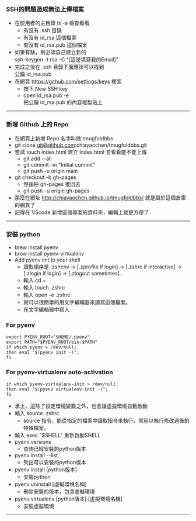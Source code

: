 ### SSH的問題造成無法上傳檔案
- 在使用者的主目錄 ls -a 檢查看看
    - 有沒有 .ssh 目錄
    - 有沒有 id_rsa 這個檔案
    - 有沒有 id_rsa.pub 這個檔案
- 如果有缺，則必須自己建立新的  
  ssh-keygen -t rsa -C "[這邊填寫我的Email]"
- 完成之後在 .ssh 目錄下面應該可以找到  
  公鑰 id_rsa.pub
- 在網頁 https://github.com/settings/keys 裡面
    - 按下 New SSH key
    - open id_rsa.pub -e  
      把公鑰 id_rsa.pub 的內容複製貼上

----

### 新增 Github 上的 Repo
- 在網頁上新增 Repo 名字叫做 tmugfoldbbs
- git clone git@github.com:chiayaochen/tmugfoldbbs.git
- 嘗試 touch index.html 建立 index.html 並看看能不能上傳
    - git add --all
    - git commit -m "Initial commit"
    - git push -u origin main
- git checkout -b gh-pages
    - 然後把 gh-pages 推回去
    - git push -u origin gh-pages
- 那麼在網址 http://chiayaochen.github.io/tmugfoldbbs/ 就是屬於這個倉庫的網頁了
- 記得在 VScode 新增這個專案的資料夾，編輯上就更方便了

----

### 安裝 python
- brew install pyenv
- brew install pyenv-virtualenv
- Add pyenv init to your shell
    - 讀取順序是 .zshenv → [.zprofile if login] → [.zshrc if interactive] → [.zlogin if login] → [.zlogout sometimes].
    - 輸入 cd ~
    - 輸入 touch .zshrc
    - 輸入 open -e .zshrc
    - 就可以很簡單的用文字編輯器來讀寫這個檔案。
    - 在文字編輯器中寫入

### For pyenv
```
export PYENV_ROOT="$HOME/.pyenv"
export PATH="$PYENV_ROOT/bin:$PATH"
if which pyenv > /dev/null;
then eval "$(pyenv init -)";
fi
```

### For pyenv-virtualenv auto-activation
```
if which pyenv-virtualenv-init > /dev/null;
then eval "$(pyenv virtualenv-init -)";
fi
```
- 承上，這除了設定環境變數之外，也會讓虛擬環境自動啟動
- 輸入 source .zshrc
    - source 指令，能從指定的檔案中讀取指令來執行，常用以執行修改過後的特殊檔案。
- 輸入 exec "$SHELL" 重新啟動SHELL
- pyenv versions
    - 查詢已經安裝的python版本
- pyenv install --list
    - 列出可以安裝的python版本
- pyenv install [python版本]
    - 安裝python
- pyenv uninstall [虛擬環境名稱]
    - 刪除安裝的版本，包含虛擬環境
- pyenv virtualenv [python版本] [虛擬環境名稱]
    - 安裝虛擬環境

----